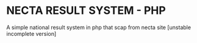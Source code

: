 # NECTA RESULT SYSTEM - PHP
A simple national result system in php that scap from necta site [unstable incomplete version]